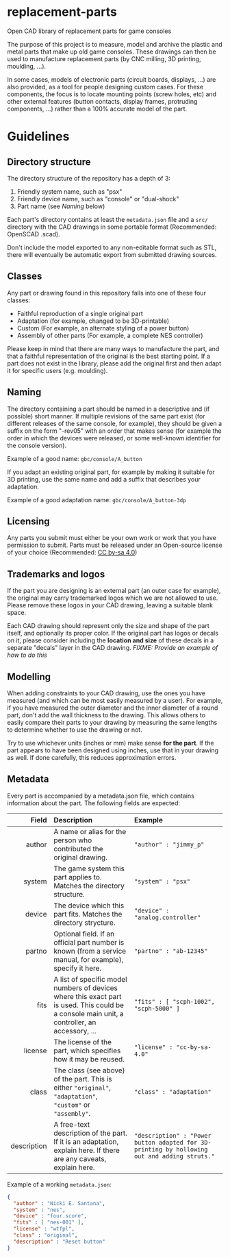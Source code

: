 # replacement-parts
Open CAD library of replacement parts for game consoles

The purpose of this project is to measure, model and archive the plastic and
metal parts that make up old game consoles. These drawings can then be used to
manufacture replacement parts (by CNC milling, 3D printing, moulding, ...).

In some cases, models of electronic parts (circuit boards, displays, ...) are also provided, as a tool
for people designing custom cases. For these components, the focus is to locate mounting points (screw holes, etc)
and other external features (button contacts, display frames, protruding components, ...) rather than a 100%
accurate model of the part.


# Guidelines

## Directory structure
The directory structure of the repository has a depth of 3:
1. Friendly system name, such as "psx"
2. Friendly device name, such as "console" or "dual-shock"
3. Part name (see *Naming* below)

Each part's directory contains at least the `metadata.json` file and a `src/` directory
with the CAD drawings in some portable format (Recommended: OpenSCAD .scad).

Don't include the model exported to any non-editable format such as STL, there will eventually be automatic export
from submitted drawing sources.

## Classes
Any part or drawing found in this repository falls into one of these four classes:
* Faithful reproduction of a single original part
* Adaptation (for example, changed to be 3D-printable)
* Custom (For example, an alternate styling of a power button)
* Assembly of other parts (For example, a complete NES controller)

Please keep in mind that there are many ways to manufacture the part, and that a faithful representation
of the original is the best starting point. If a part does not exist in the library, please add the original
first and then adapt it for specific users (e.g. moulding).

## Naming
The directory containing a part should be named in a descriptive and (if possible) short manner.
If multiple revisions of the same part exist (for different releases of the same console, for example),
they should be given a suffix on the form "-rev05" with an order that makes sense (for example the order in which the devices were released, or some well-known identifier for the console version).

Example of a good name:
`gbc/console/A_button`

If you adapt an existing original part, for example by making it suitable for 3D printing, use the same name and add a suffix that
describes your adaptation.

Example of a good adaptation name:
`gbc/console/A_button-3dp`

## Licensing
Any parts you submit must either be your own work or work
that you have permission to submit. Parts must be released
under an Open-source license of your choice (Recommended: [CC by-sa 4.0](https://creativecommons.org/licenses/by-sa/4.0/))

## Trademarks and logos
If the part you are designing is an external part (an outer case for example),
the original may carry trademarked logos which we are not allowed to use.
Please remove these logos in your CAD drawing, leaving a suitable blank space.

Each CAD drawing should represent only the size and shape of the part itself, and optionally its proper color.
If the original part has logos or decals on it, please consider including the **location and size** of these
decals in a separate "decals" layer in the CAD drawing. *FIXME: Provide an example of how to do this*

## Modelling
When adding constraints to your CAD drawing, use the ones you have measured (and which can be most easily measured by a user).
For example, if you have measured the outer diameter and the inner diameter of a round part, don't add the wall thickness to
the drawing. This allows others to easily compare their parts to your drawing by measuring the same lengths to determine
whether to use the drawing or not.

Try to use whichever units (inches or mm) make sense **for the part**. If the part appears to have been designed using inches,
use that in your drawing as well. If done carefully, this reduces approximation errors.

## Metadata
Every part is accompanied by a metadata.json file, which contains
information about the part. The following fields are expected:

| Field  | Description | Example |
|-------:|:------------|:---------|
| author | A name or alias for the person who contributed the original drawing. | `"author" : "jimmy_p"` |
| system | The game system this part applies to. Matches the directory structure. | `"system" : "psx"` |
| device | The device which this part fits. Matches the directory strycture. | `"device" : "analog.controller"` |
| partno | Optional field. If an official part number is known (from a service manual, for example), specify it here. | `"partno" : "ab-12345"` |
| fits   | A list of specific model numbers of devices where this exact part is used. This could be a console main unit, a controller, an accessory, ... | `"fits" : [ "scph-1002", "scph-5000" ]` |
| license | The license of the part, which specifies how it may be reused. | `"license" : "cc-by-sa-4.0"` |
| class  | The class (see above) of the part. This is either `"original"`, `"adaptation"`, `"custom"` or `"assembly"`. | `"class" : "adaptation"` |
| description | A free-text description of the part. If it is an adaptation, explain here. If there are any caveats, explain here. | `"description" : "Power button adapted for 3D-printing by hollowing out and adding struts."` |

Example of a working `metadata.json`:
```json
{
  "author" : "Nicki E. Santana",
  "system" : "nes",
  "device" : "four.score",
  "fits" : [ "nes-001" ],
  "license" : "wtfpl",
  "class" : "original",
  "description" : "Reset button"
}
```
